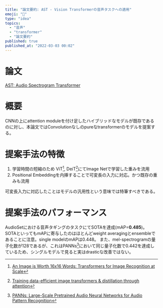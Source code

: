 ```yaml
---
title: "論文要約: AST - Vision Transformerの音声タスクへの適用"
emoji: "🙆"
type: "idea"
topics:
  - "音声"
  - "transformer"
  - "論文要約"
published: true
published_at: "2022-03-03 00:02"
---
```


# 論文

[AST: Audio Spectrogram Transformer](https://arxiv.org/abs/2104.01778v3)

# 概要

CNNの上にattention moduleを付け足したハイブリッドなモデルが既存であるのに対し、本論文ではConvolutionなしのpureなtransformerのモデルを提案する。

# 提案手法の特徴

1. 学習時間の短縮のため ViT[^1], DeiT[^2]にてImage Netで学習した重みを流用
2. Positional Embeddingを内挿することで可変長の入力に対応。かつ既存の重みも流用

可変長入力に対応したことはモデルの汎用性という意味では特筆すべきである。

# 提案手法のパフォーマンス

AudioSetにおける音声タギングのタスクにてSOTAを達成(mAP=**0.485**)。
SOTAといってもmAPに寄与したのはほとんどweight averagingとensembleであることに注意。single modelのmAPは0.448。
また、mel-spectrogramの量子化数が128であるが、これはPANNs[^3]において同じ量子化数で0.442を達成しているため、シングルモデルで見ると実はdrasticな改善ではない。

[^1]: [An Image is Worth 16x16 Words: Transformers for Image Recognition at Scale](https://arxiv.org/abs/2010.11929)
[^2]: [Training data-efficient image transformers & distillation through attention](https://arxiv.org/abs/2012.12877v2)
[^3]: [PANNs: Large-Scale Pretrained Audio Neural Networks for Audio Pattern Recognition](https://arxiv.org/abs/1912.10211)